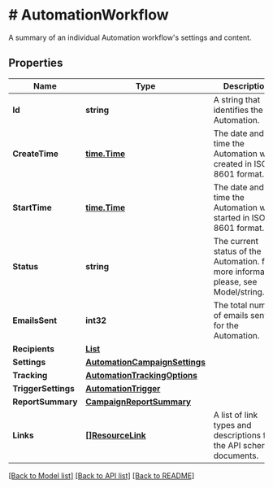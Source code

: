 # # AutomationWorkflow
A summary of an individual Automation workflow&#39;s settings and content.

## Properties 


Name | Type | Description | Notes
------------ | ------------- | ------------- | -------------
**Id**| **string** | A string that identifies the Automation.  | [optional] [readonly]
**CreateTime**| [**time.Time**](time.Time.md) | The date and time the Automation was created in ISO 8601 format.  | [optional] [readonly]
**StartTime**| [**time.Time**](time.Time.md) | The date and time the Automation was started in ISO 8601 format.  | [optional] [readonly]
**Status**| **string** | The current status of the Automation. for more information please, see Model/string.php  | [optional] [readonly]
**EmailsSent**| **int32** | The total number of emails sent for the Automation.  | [optional] [readonly]
**Recipients**| [**List**](List.md) |   | [optional]
**Settings**| [**AutomationCampaignSettings**](AutomationCampaignSettings.md) |   | [optional]
**Tracking**| [**AutomationTrackingOptions**](AutomationTrackingOptions.md) |   | [optional]
**TriggerSettings**| [**AutomationTrigger**](AutomationTrigger.md) |   | [optional]
**ReportSummary**| [**CampaignReportSummary**](CampaignReportSummary.md) |   | [optional]
**Links**| [**[]ResourceLink**](ResourceLink.md) | A list of link types and descriptions for the API schema documents.  | [optional] [readonly]


[[Back to Model list]](../../README.md#models) [[Back to API list]](../../README.md#endpoints) [[Back to README]](../../README.md)

